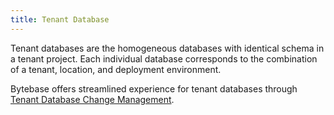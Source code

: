 ```yaml
---
title: Tenant Database
---
```


Tenant databases are the homogeneous databases with identical schema in a tenant project. Each individual database corresponds to the combination of a tenant, location, and deployment environment.

Bytebase offers streamlined experience for tenant databases through [Tenant Database Change Management](/docs/batch-change/multi-tenant-change).